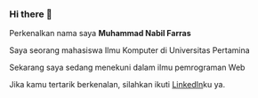 ### Hi there 👋

<!--
**muhammadnabilfarras/muhammadnabilfarras** is a ✨ _special_ ✨ repository because its `README.md` (this file) appears on your GitHub profile.

Here are some ideas to get you started:

- 🔭 I’m currently working on ...
- 🌱 I’m currently learning ...
- 👯 I’m looking to collaborate on ...
- 🤔 I’m looking for help with ...
- 💬 Ask me about ...
- 📫 How to reach me: ...
- 😄 Pronouns: ...
- ⚡ Fun fact: ...
-->

Perkenalkan nama saya **Muhammad Nabil Farras**

Saya seorang mahasiswa Ilmu Komputer di Universitas Pertamina


Sekarang saya sedang menekuni dalam ilmu pemrograman Web

Jika kamu tertarik berkenalan, silahkan ikuti [LinkedIn](https://www.linkedin.com/in/muhammad-nabil-farras-9034a21a4/)ku ya.
